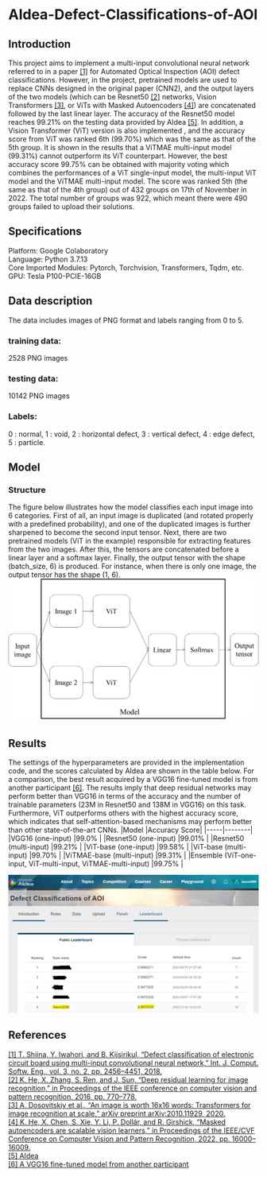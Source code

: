 # AIdea-Defect-Classifications-of-AOI
## Introduction
This project aims to implement a multi-input convolutional neural network referred to in a paper [[1]](https://www.graphyonline.com/archives/IJCSE/2018/IJCSE-137/) for Automated Optical Inspection (AOI) defect classifications. However, in the project, pretrained models are used to replace CNNs designed in the original paper (CNN2), and the output layers of the two models (which can be Resnet50 [[2]](https://openaccess.thecvf.com/content_cvpr_2016/html/He_Deep_Residual_Learning_CVPR_2016_paper.html) networks, Vision Transformers [[3]](https://arxiv.org/pdf/2010.11929.pdf), or ViTs with Masked Autoencoders [[4]](https://arxiv.org/pdf/2111.06377v2.pdf)) are concatenated followed by the last linear layer. The accuracy of the Resnet50 model reaches 99.21% on the testing data provided by AIdea [[5]](https://aidea-web.tw/topic/285ef3be-44eb-43dd-85cc-f0388bf85ea4). In addition, a Vision Transformer (ViT) version is also implemented , and the accuracy score from ViT was ranked 6th (99.70%) which was the same as that of the 5th group. It is shown in the results that a ViTMAE multi-input model (99.31%) cannot outperform its ViT counterpart. However, the best accuracy score 99.75% can be obtained with majority voting which combines the performances of a ViT single-input model, the multi-input ViT model and the ViTMAE multi-input model. The score was ranked 5th (the same as that of the 4th group) out of 432 groups on 17th of November in 2022. The total number of groups was 922, which meant there were 490 groups failed to upload their solutions.  
## Specifications
Platform: Google Colaboratory  
Language: Python 3.7.13  
Core Imported Modules: Pytorch, Torchvision, Transformers, Tqdm, etc.  
GPU: Tesla P100-PCIE-16GB  
## Data description
The data includes images of PNG format and labels ranging from 0 to 5.  
### training data: 
2528 PNG images
### testing data: 
10142 PNG images
### Labels: 
0 : normal,
1 : void,
2 : horizontal defect,
3 : vertical defect,
4 : edge defect,
5 : particle.  
## Model
### Structure
The figure below illustrates how the model classifies each input image into 6 categories. First of all, an input image is duplicated (and rotated properly with a predefined probability), and one of the duplicated images is further sharpened to become the second input tensor. Next, there are two pretrained models (ViT in the example) responsible for extracting features from the two images. After this, the tensors are concatenated before a linear layer and a softmax layer. Finally, the output tensor with the shape (batch_size, 6) is produced. For instance, when there is only one image, the output tensor has the shape (1, 6).
![Model](/display_images/model.png)
## Results
The settings of the hyperparameters are provided in the implementation code, and the scores calculated by AIdea are shown in the table below. For a comparison, the best result acquired by a VGG16 fine-tuned model is from another participant [[6]](https://github.com/hcygeorge/aoi_defect_detection). The results imply that deep residual networks may perform better than VGG16 in terms of the accuracy and the number of trainable parameters (23M in Resnet50 and 138M in VGG16) on this task. Furthermore, ViT outperforms others with the highest accuracy score, which indicates that self-attention-based mechanisms may perform better than other state-of-the-art CNNs.
|Model |Accuracy Score|
|-----|--------|
|VGG16 (one-input)  |99.0% |
|Resnet50 (one-input)     |99.01% |
|Resnet50 (multi-input)   |99.21% |
|ViT-base (one-input)   |99.58% |
|ViT-base (multi-input)   |99.70% |
|ViTMAE-base (multi-input)   |99.31% |
|Ensemble (ViT-one-input, ViT-multi-input, ViTMAE-multi-input)   |99.75% |  

![rank](/display_images/rank.PNG)
## References
[[1] T. Shiina, Y. Iwahori, and B. Kijsirikul, “Defect classification of electronic circuit board using multi-input convolutional neural network,” Int. J. Comput. Softw. Eng., vol. 3, no. 2, pp. 2456–4451, 2018.](https://www.graphyonline.com/archives/IJCSE/2018/IJCSE-137/)  
[[2] K. He, X. Zhang, S. Ren, and J. Sun, “Deep residual learning for image recognition,” in Proceedings of the IEEE conference on computer vision and pattern recognition, 2016, pp. 770–778.](https://openaccess.thecvf.com/content_cvpr_2016/html/He_Deep_Residual_Learning_CVPR_2016_paper.html)  
[[3] A. Dosovitskiy et al., “An image is worth 16x16 words: Transformers for image recognition at scale,” arXiv preprint arXiv:2010.11929, 2020.](https://arxiv.org/abs/2010.11929)  
[[4] K. He, X. Chen, S. Xie, Y. Li, P. Dollár, and R. Girshick, “Masked autoencoders are scalable vision learners,” in Proceedings of the IEEE/CVF Conference on Computer Vision and Pattern Recognition, 2022, pp. 16000–16009.](https://arxiv.org/abs/2111.06377)  
[[5] AIdea](https://aidea-web.tw/topic/285ef3be-44eb-43dd-85cc-f0388bf85ea4)  
[[6] A VGG16 fine-tuned model from another participant](https://github.com/hcygeorge/aoi_defect_detection)  
